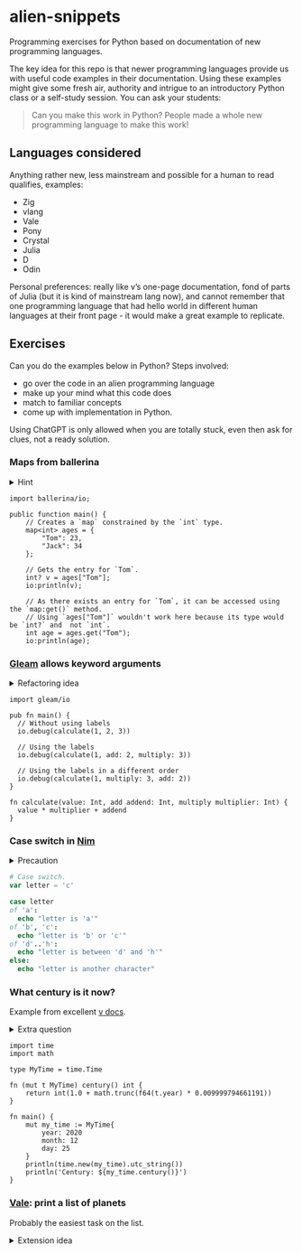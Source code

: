 # alien-snippets
Programming exercises for Python based on documentation of new programming languages.

The key idea for this repo is that newer programming languages provide us with useful code examples in their documentation.
Using these examples might give some fresh air, authority and intrigue to an introductory Python class or a self-study session.
You can ask your students: 

> Can you make this work in Python? People made a whole new programming language to make this work!

## Languages considered

Anything rather new, less mainstream and possible for a human to read qualifies, examples:

- Zig
- vlang
- Vale
- Pony
- Crystal
- Julia
- D
- Odin

Personal preferences: really like v’s one-page documentation, fond of parts of Julia (but it is kind of mainstream lang now), and cannot remember that one programming language that had hello world in different human languages at their front page - it would make a great example to replicate.

## Exercises

Can you do the examples below in Python? Steps involved: 

- go over the code in an alien programming language
- make up your mind what this code does
- match to familiar concepts
- come up with implementation in Python.

Using ChatGPT is only allowed when you are totally stuck, even then ask for clues, not a ready solution.

### Maps from ballerina 

<details><summary>Hint</summary>
... are dictionaries in Python!
</details>


```ballerina
import ballerina/io;

public function main() {
    // Creates a `map` constrained by the `int` type.
    map<int> ages = {
        "Tom": 23,
        "Jack": 34
    };

    // Gets the entry for `Tom`.
    int? v = ages["Tom"];
    io:println(v);

    // As there exists an entry for `Tom`, it can be accessed using the `map:get()` method. 
    // Using `ages["Tom"]` wouldn't work here because its type would be `int?` and  not `int`.
    int age = ages.get("Tom");
    io:println(age);
```

### [Gleam](https://tour.gleam.run/functions/labelled-arguments/) allows keyword arguments

<details><summary>Refactoring idea</summary>
Does the order of arguments in the orginal Gleam function seem natural to you? 
</details>

```gleam
import gleam/io

pub fn main() {
  // Without using labels
  io.debug(calculate(1, 2, 3))

  // Using the labels
  io.debug(calculate(1, add: 2, multiply: 3))

  // Using the labels in a different order
  io.debug(calculate(1, multiply: 3, add: 2))
}

fn calculate(value: Int, add addend: Int, multiply multiplier: Int) {
  value * multiplier + addend
}
```

### Case switch in [Nim](https://nim-lang.org/)

<details><summary>Precaution</summary>
Only a part of this code can be translated to Python `match`/`case`.
</details>

```nim
# Case switch.
var letter = 'c'

case letter
of 'a':
  echo "letter is 'a'"
of 'b', 'c':
  echo "letter is 'b' or 'c'"
of 'd'..'h':
  echo "letter is between 'd' and 'h'"
else:
  echo "letter is another character"
```

### What century is it now? 

Example from excellent [v docs](https://github.com/vlang/v/blob/master/doc/docs.md#module-import-aliasing).

<details><summary>Extra question</summary>
What is the significance of `0.009999794661191` constant?
</details>

```vlang
import time
import math

type MyTime = time.Time

fn (mut t MyTime) century() int {
	return int(1.0 + math.trunc(f64(t.year) * 0.009999794661191))
}

fn main() {
	mut my_time := MyTime{
		year: 2020
		month: 12
		day: 25
	}
	println(time.new(my_time).utc_string())
	println('Century: ${my_time.century()}')
}
```

### [Vale](https://vale.dev/): print a list of planets

Probably the easiest task on the list.

<details><summary>Extension idea</summary>
Consider adding "Hello, Venusians!" and varieties for Earth and Mars to your print statement. 
/details>


```vale
import stdlib.*;

exported func main() {
 planets = [#]("Venus", "Earth", "Mars");
 foreach planet in planets {
   println("Hello " + planet + "!");
 }
}
```

## Notes

- Code examples are abundant at [Rosetta Code][rc], but I find the new programming language docs specifically to be a place where a lot of effort, knowledge and attention focus is concentrated, thus making them a good resource to draw from.
- A great cross-language reference for mainstream and older programming langauges is [hyperpolyglot](https://hyperpolyglot.org/).
- If I'm to provide some basis for comparing languages I'd use [this Reddit comment of mine] that got surprisingly popular. Would probably need more account for  programming paradigms though.

[rc]: https://rosettacode.org/wiki/Rosetta_Code
[rc2]: https://www.reddit.com/r/learnprogramming/comments/1cgl7df/comment/l1wpykk/
